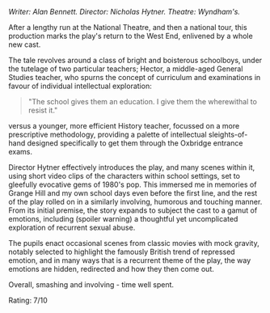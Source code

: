 <!--
.. title: The History Boys
.. slug: the-history-boys
.. date: 2007-03-01 11:26:06-06:00
.. tags: Shows
.. category: Shows
.. link: 
.. description: 
.. type: text
-->


*Writer: Alan Bennett.
Director: Nicholas Hytner.
Theatre: Wyndham's.*

After a lengthy run at the National Theatre, and then a national tour,
this production marks the play's return to the West End, enlivened by a
whole new cast.

The tale revolves around a class of bright and boisterous schoolboys,
under the tutelage of two particular teachers; Hector, a middle-aged
General Studies teacher, who spurns the concept of curriculum and
examinations in favour of individual intellectual exploration:

> "The school gives them an education. I give them the wherewithal to
> resist it."

versus a younger, more efficient History teacher, focussed on a more
prescriptive methodology, providing a palette of intellectual
sleights-of-hand designed specifically to get them through the Oxbridge
entrance exams.

Director Hytner effectively introduces the play, and many scenes within
it, using short video clips of the characters within school settings,
set to gleefully evocative gems of 1980's pop. This immersed me in
memories of Grange Hill and my own school days even before the first
line, and the rest of the play rolled on in a similarly involving,
humorous and touching manner. From its initial premise, the story
expands to subject the cast to a gamut of emotions, including (spoiler
warning) a thoughtful yet uncomplicated exploration of recurrent sexual
abuse.

The pupils enact occasional scenes from classic movies with mock
gravity, notably selected to highlight the famously British trend of
repressed emotion, and in many ways that is a recurrent theme of the
play, the way emotions are hidden, redirected and how they then come
out.

Overall, smashing and involving - time well spent.

Rating: 7/10